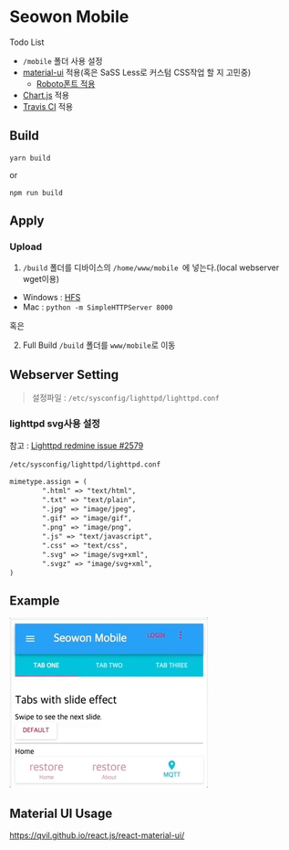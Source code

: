 # Seowon Mobile

Todo List
- `/mobile` 폴더 사용 설정
- [material-ui](http://www.material-ui.com/) 적용(혹은 SaSS Less로 커스텀 CSS작업 할 지 고민중)
  - [Roboto폰트 적용](https://fonts.google.com/specimen/Roboto?selection.family=Roboto)
- [Chart.js](http://www.chartjs.org/) 적용
- [Travis CI](https://travis-ci.org/getting_started) 적용

## Build

```
yarn build
```
or
```
npm run build
```

## Apply

### Upload

1. `/build` 폴더를 디바이스의 `/home/www/mobile `에 넣는다.(local webserver wget이용)
  - Windows : [HFS](http://www.rejetto.com/hfs/)
  - Mac : `python -m SimpleHTTPServer 8000`

혹은

2. Full Build `/build` 폴더를 `www/mobile`로 이동


## Webserver Setting

>설정파일 : `/etc/sysconfig/lighttpd/lighttpd.conf`

### lighttpd svg사용 설정

참고 : [Lighttpd redmine issue #2579](https://redmine.lighttpd.net/issues/2579)

`/etc/sysconfig/lighttpd/lighttpd.conf`

```
mimetype.assign = (
        ".html" => "text/html",
        ".txt" => "text/plain",
        ".jpg" => "image/jpeg",
        ".gif" => "image/gif", 
        ".png" => "image/png",    
        ".js" => "text/javascript",
        ".css" => "text/css",      
        ".svg" => "image/svg+xml",
        ".svgz" => "image/svg+xml",
) 
```

## Example

![example](./img/example.gif)

## Material UI Usage

<https://qvil.github.io/react.js/react-material-ui/>